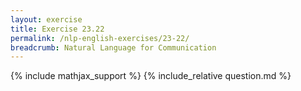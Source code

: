 ```yaml
---
layout: exercise
title: Exercise 23.22
permalink: /nlp-english-exercises/23-22/
breadcrumb: Natural Language for Communication
---
```


{% include mathjax_support %}
{% include_relative question.md %}
